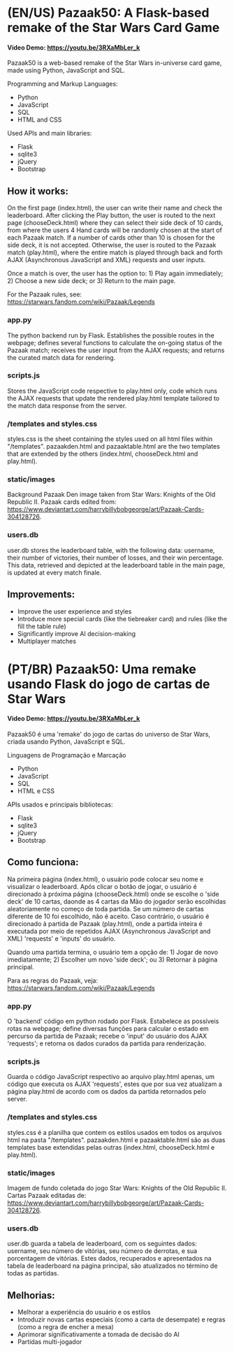# (EN/US) Pazaak50: A Flask-based remake of the Star Wars Card Game
#### Video Demo:  <https://youtu.be/3RXaMbLer_k>

Pazaak50 is a web-based remake of the Star Wars in-universe card game, made using Python, JavaScript and SQL.

Programming and Markup Languages:
- Python
- JavaScript
- SQL
- HTML and CSS

Used APIs and main libraries:
- Flask
- sqlite3
- jQuery
- Bootstrap

## How it works:

On the first page (index.html), the user can write their name and check the leaderboard. After clicking the Play button, the user is routed to the next page (chooseDeck.html) where they can select their side deck of 10 cards, from where the users 4 Hand cards will be randomly chosen at the start of each Pazaak match. If a number of cards other than 10 is chosen for the side deck, it is not accepted. Otherwise, the user is routed to the Pazaak match (play.html), where the entire match is played through back and forth AJAX (Asynchronous JavaScript and XML) requests and user inputs.

Once a match is over, the user has the option to: 1) Play again immediately; 2) Choose a new side deck; or 3) Return to the main page.

For the Pazaak rules, see: <https://starwars.fandom.com/wiki/Pazaak/Legends>

### app.py

The python backend run by Flask. Establishes the possible routes in the webpage; defines several functions to calculate the on-going status of the Pazaak match; receives the user input from the AJAX requests; and returns the curated match data for rendering.

### scripts.js

Stores the JavaScript code respective to play.html only, code which runs the AJAX requests that update the rendered play.html template tailored to the match data response from the server.

### /templates and styles.css

styles.css is the sheet containing the styles used on all html files within "/templates". pazaakden.html and pazaaktable.html are the two templates that are extended by the others (index.html, chooseDeck.html and play.html).

### static/images

Background Pazaak Den image taken from Star Wars: Knights of the Old Republic II. Pazaak cards edited from: <https://www.deviantart.com/harrybillybobgeorge/art/Pazaak-Cards-304128726>.

### users.db

user.db stores the leaderboard table, with the following data: username, their number of victories, their number of losses, and their win percentage. This data, retrieved and depicted at the leaderboard table in the main page, is updated at every match finale.

## Improvements:

- Improve the user experience and styles
- Introduce more special cards (like the tiebreaker card) and rules (like the fill the table rule)
- Significantly improve AI decision-making
- Multiplayer matches

# (PT/BR) Pazaak50: Uma remake usando Flask do jogo de cartas de Star Wars
#### Video Demo:  <https://youtu.be/3RXaMbLer_k>

Pazaak50 é uma 'remake' do jogo de cartas do universo de Star Wars, criada usando Python, JavaScript e SQL.

Linguagens de Programação e Marcação
- Python
- JavaScript
- SQL
- HTML e CSS

APIs usados e principais bibliotecas:
- Flask
- sqlite3
- jQuery
- Bootstrap

## Como funciona:

Na primeira página (index.html), o usuário pode colocar seu nome e visualizar o leaderboard. Após clicar o botão de jogar, o usuário é direcionado à próxima página (chooseDeck.html) onde se escolhe o 'side deck' de 10 cartas, daonde as 4 cartas da Mão do jogador serão escolhidas aleatoriamente no começo de toda partida. Se um número de cartas diferente de 10 foi escolhido, não é aceito. Caso contrário, o usuário é direcionado à partida de Pazaak (play.html), onde a partida inteira é executada por meio de repetidos AJAX (Asynchronous JavaScript and XML) 'requests' e 'inputs' do usuário.

Quando uma partida termina, o usuário tem a opção de: 1) Jogar de novo imediatamente; 2) Escolher um novo 'side deck'; ou 3) Retornar à página principal.

Para as regras do Pazaak, veja: <https://starwars.fandom.com/wiki/Pazaak/Legends>

### app.py

O 'backend' código em python rodado por Flask. Estabelece as possíveis rotas na webpage; define diversas funções para calcular o estado em percurso da partida de Pazaak; recebe o 'input' do usuário dos AJAX 'requests'; e retorna os dados curados da partida para renderização.

### scripts.js

Guarda o código JavaScript respectivo ao arquivo play.html apenas, um código que executa os AJAX 'requests', estes que por sua vez atualizam a página play.html de acordo com os dados da partida retornados pelo server.

### /templates and styles.css

styles.css é a planilha que contem os estilos usados em todos os arquivos html na pasta "/templates". pazaakden.html e pazaaktable.html são as duas templates base extendidas pelas outras (index.html, chooseDeck.html e play.html).

### static/images

Imagem de fundo coletada do jogo Star Wars: Knights of the Old Republic II. Cartas Pazaak editadas de: <https://www.deviantart.com/harrybillybobgeorge/art/Pazaak-Cards-304128726>.

### users.db

user.db guarda a tabela de leaderboard, com os seguintes dados: username, seu número de vitórias, seu número de derrotas, e sua porcentagem de vitórias. Estes dados, recuperados e apresentados na tabela de leaderboard na página principal, são atualizados no término de todas as partidas.

## Melhorias:

- Melhorar a experiência do usuário e os estilos
- Introduzir novas cartas especiais (como a carta de desempate) e regras (como a regra de encher a mesa)
- Aprimorar significativamente a tomada de decisão do AI
- Partidas multi-jogador


